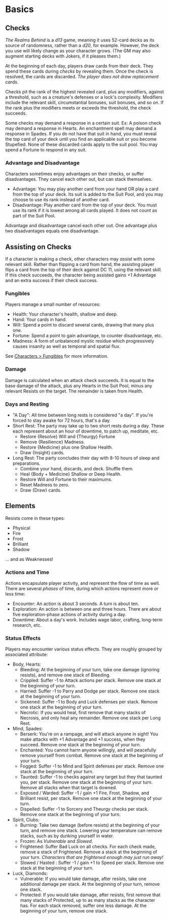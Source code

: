 # Basics

## Checks

*The Realms Behind* is a *d13* game, meaning it uses 52-card decks as its source of randomness, rather than a *d20*, for example. However, the deck you use will likely change as your character grows. (The GM may also augment starting decks with Jokers, if it pleases them.)

At the beginning of each day, players draw cards from their deck. They spend these cards during *checks* by revealing them. Once the check is resolved, the cards are discarded. *The player does not draw replacement cards.*

Checks pit the rank of the highest revealed card, plus any modifiers, against a threshold, such as a creature's defenses or a lock's complexity. Modifiers include the relevant skill, circumstantial bonuses, suit bonuses, and so on. If the rank plus the modifiers meets or exceeds the threshold, the check succeeds.

Some checks may demand a response in a certain suit. Ex: A poison check may demand a response in Hearts. An enchantment spell may demand a response in Spades. If you do not have that suit in hand, you must reveal the top card of your deck until you find an applicable suit or you become Stupefied. None of these discarded cards apply to the suit pool. You may spend a Fortune to respond in any suit.

### Advantage and Disadvantage

Characters sometimes enjoy advantages on their checks, or suffer disadvantages. They cancel each other out, but can stack themselves.

- Advantage: You may play another card from your hand OR play a card from the top of your deck. Its suit is added to the Suit Pool, and you may choose to use its rank instead of another card.
- Disadvantage: Play another card from the top of your deck. You must use its rank if it is lowest among all cards played. It does not count as part of the Suit Pool.

Advantage and disadvantage cancel each other out. One advantage plus two disadvantages equals one disadvantage.

## Assisting on Checks

If a character is making a check, other characters may *assist* with some relevant skill. Rather than flipping a card from hand, the assisting player flips a card from the top of their deck against DC 11, using the relevant skill. If this check succeeds, the character being assisted gains +1 Advantage and an extra success if their check success.

### Fungibles

Players manage a small number of resources:

- Health: Your character's health, shallow and deep.
- Hand: Your cards in hand.
- Will: Spend a point to discard several cards, drawing that many plus one.
- Fortune: Spend a point to gain advantage, to counter disadvantage, etc.
- Madness: A form of unbalanced mystic residue which progressively causes insanity as well as temporal and spatial flux.

See [Characters > Fungibles](./characters.md#fungibles) for more information.

### Damage

Damage is calculated when an attack check succeeds. It is equal to the base damage of the attack, plus any Hearts in the Suit Pool, minus any relevant Resists on the target. The remainder is taken from Health.

### Days and Resting

- "A Day": All time between long rests is considered "a day". If you're forced to stay awake for 72 hours, that's a day.
- Short Rest: The party may take up to two short rests during a day. These each represent about an hour of downtime, to patch up, meditate, etc.
    - Restore {Resolve} Will and {Theurgy} Fortune
    - Remove {Resilience} Madness.
    - Restore {Medicine} plus one Shallow Health.
    - Draw {Insight} cards.
- Long Rest: The party concludes their day with 8-10 hours of sleep and preparations.
    - Combine your hand, discards, and deck. Shuffle them.
    - Heal {Body + Medicine} Shallow or Deep Health.
    - Restore Will and Fortune to their maximums.
    - Reset Madness to zero.
    - Draw {Draw} cards.

## Elements

Resists come in these types:

- Physical
- Fire
- Frost
- Brilliant
- Shadow

... and as Weaknesses!

### Actions and Time

Actions encapsulate player activity, and represent the flow of time as well. There are several *phases* of time, during which actions represent more or less time:

- Encounter: An action is about 3 seconds. A turn is about ten.
- Exploration: An action is between one and three hours. There are about five exploration-phase actions of activity during a day.
- Downtime: About a day's work. Includes wage labor, crafting, long-term research, etc.

### Status Effects

Players may encounter various status effects. They are roughly grouped by associated attribute:

- Body, Hearts:
    - Bleeding: At the beginning of your turn, take one damage (ignoring resists), and remove one stack of Bleeding.
    - Crippled: Suffer -1 to Attack actions per stack. Remove one stack at the beginning of your turn.
    - Harried: Suffer -1 to Parry and Dodge per stack. Remove one stack at the beginning of your turn.
    - Sickened: Suffer -1 to Body and Luck defenses per stack. Remove one stack at the beginning of your turn.
    - Necrotic: If you would heal, first remove that many stacks of Necrosis, and only heal any remainder. Remove one stack per Long Rest.
- Mind, Spades:
    - Berserk: You're on a rampage, and will attack anyone in sight! You make attacks with +1 Advantage and +1 success, when they succeed. Remove one stack at the beginning of your turn.
    - Enchanted: You cannot harm anyone willingly, and will peacefully remove yourself from combat. Remove one stack at the beginning of your turn.
    - Fogged: Suffer -1 to Mind and Spirit defenses per stack. Remove one stack at the beginning of your turn.
    - Taunted: Suffer -1 to checks against any target but they that taunted you, per stack. Remove one stack at the beginning of your turn. Remove all stacks when that target is downed.
    - Exposed / Warded: Suffer -1 / gain +1 Fire, Frost, Shadow, and Brilliant resist, per stack. Remove one stack at the beginning of your turn. 
    - Dispelled: Suffer -1 to Sorcery and Theurgy checks per stack. Remove one stack at the beginning of your turn.
- Spirit, Clubs:
    - Burning: Take two damage (before resists) at the beginning of your turn, and remove one stack. Lowering your temperature can remove stacks, such as by dunking yourself in water.
    - Frozen: As *Vulnerable* and *Slowed*.
    - Frightened: Suffer Bad Luck on all checks. For each check made, remove a stack of Frightened. Remove a stack at the beginning of your turn. *Characters that are frightened enough may just run away!*
    - Slowed / Hasted : Suffer -1 / gain +1 to Speed per stack. Remove one stack at the beginning of your turn.
- Luck, Diamonds:
    - Vulnerable: If you would take damage, after resists, take one additional damage per stack. At the beginning of your turn, remove one stack.
    - Protected: If you would take damage, after resists, first remove that many stacks of Protected, up to as many stacks as the character has. For each stack removed, suffer one less damage. At the beginning of your turn, remove one stack.
